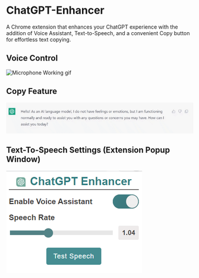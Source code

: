 # ChatGPT-Enhancer
A Chrome extension that enhances your ChatGPT experience with the addition of Voice Assistant, Text-to-Speech, and a convenient Copy button for effortless text copying.


## Voice Control
![Microphone Working gif](https://github.com/saurabhraj123/store/blob/main/voice%20control%20(2).gif?raw=true)

## Copy Feature
![Copy Icon Demonstration](https://github.com/saurabhraj123/store/blob/main/copy_gif.gif?raw=true)

## Text-To-Speech Settings (Extension Popup Window)
![Extension Popup](https://github.com/saurabhraj123/store/blob/main/gpt%20popup.png?raw=true)
